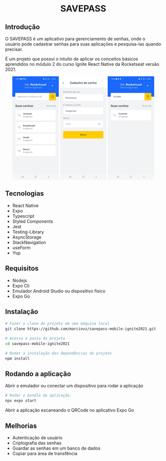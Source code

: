 <h1 align="center">SAVEPASS</h1>

## Introdução

O SAVEPASS é um aplicativo para gerenciamento de senhas, onde o usuário pode cadastrar senhas para suas aplicações e pesquisa-las quando precisar.

É um projeto que possuí o intuíto de aplicar os conceitos básicos aprendidos no módulo 2 do curso Ignite React Native da Rocketseat versão 2021.

<div align="center">
  <img alt="Todo Aplication" src="./assets/images/home.jpeg" width="150px" />
  <img alt="Todo Aplication" src="./assets/images/cadastro.jpeg" width="150px" />
  <img alt="Todo Aplication" src="./assets/images/pesquisa.jpeg" width="150px" />
</div>

## Tecnologias 

- React Native
- Expo
- Typescript
- Styled Components
- Jest
- Testing-Library
- AsyncStorage
- StackNavigation
- useForm
- Yup


## Requisitos

- Nodejs
- Expo Cli
- Emulador Android Studio ou dispositivo físico
- Expo Go


## Instalação

```sh
# Fazer o clone do projeto em uma máquina local
git clone https://github.com/marciovz/savepass-mobile-ignite2021.git
```

```sh
# Acessa a pasta do projeto
cd savepass-mobile-ignite2021
```

```sh
# Rodar a instalação das dependências do projeto
npm install
```

## Rodando a aplicação

Abrir o emulador ou conectar um dispositivo para rodar a aplicação

```sh
# Rodar o bundle da aplicação.
npx expo start
```
Abrir a aplicação escaneando o QRCode no aplicativo Expo Go

## Melhorias

- Autenticação de usuário
- Criptografia das senhas
- Guardar as senhas em um banco de dados
- Copiar para área de transfência


